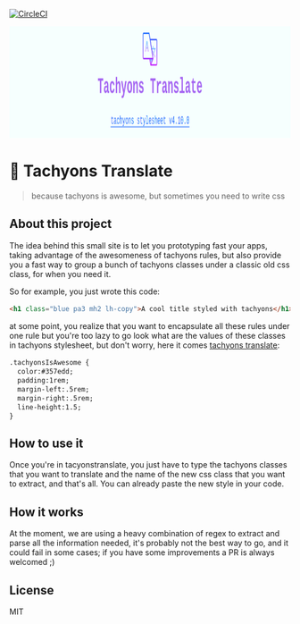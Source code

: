 [![CircleCI](https://circleci.com/gh/tachyons-toolbox/tachyons-translate.svg?style=svg)](https://circleci.com/gh/tachyons-toolbox/tachyons-translate)

<p align="center">
   <img src="https://github.com/tachyons-toolbox/tachyons-translate/blob/master/img/TachyonsTranslateLogo.png" height="200"/>
</p>

#  :twisted_rightwards_arrows:  Tachyons Translate
> because tachyons is awesome, but sometimes you need to write css


## About this project

The idea behind this small site is to let you prototyping fast your apps, taking
advantage of the awesomeness of tachyons rules, but also provide you a fast way
to group a bunch of tachyons classes under a classic old css class, for when you
need it.

So for example, you just wrote this code:
```html
<h1 class="blue pa3 mh2 lh-copy">A cool title styled with tachyons</h1>
```

at some point, you realize that you want to encapsulate all these rules under
one rule but you're too lazy to go look what are the values of these classes in
tachyons stylesheet, but don't worry, here it comes [tachyons translate](http://tachyonstranslate.xyz/):

```
.tachyonsIsAwesome { 
  color:#357edd;
  padding:1rem;
  margin-left:.5rem;
  margin-right:.5rem;
  line-height:1.5; 
}
```


## How to use it

Once you're in tacyonstranslate, you just have to type the tachyons classes that
you want to translate and the name of the new css class that you want to
extract, and that's all.
You can already paste the new style in your code.


## How it works

At the moment, we are using a heavy combination of regex to extract and parse
all the information needed, it's probably not the best way to go, and it could
fail in some cases; if you have some improvements a PR is always welcomed ;)


## License
MIT
